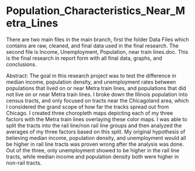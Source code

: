 # Population_Characteristics_Near_Metra_Lines

There are two main files in the main branch, first the folder Data Files which contains are raw, cleaned, and final data used in the final research.  The second file is Income, Unemployment, Population, near train lines.doc.  This is the final research in report form with all final data, graphs, and conclusions.

Abstract:
The goal in this research project was to test the difference in median income, population density, and unemployment rates between populations that lived on or near Metra train lines, and populations that did not live on or near Metra train lines.  I broke down the Illinois population into census tracts, and only focused on tracts near the Chicagoland area, which I considered the grand scope of how far the tracks spread out from Chicago.  I created three choropleth maps depicting each of my three factors with the Metra train lines overlaying these color maps.  I was able to split the tracts into the rail line/non rail line groups and then analyzed the averages of my three factors based on this split.  My original hypothesis of believing median income, population density, and unemployment would all be higher in rail line tracts was proven wrong after the analysis was done.  Out of the three, only unemployment showed to be higher in the rail line tracts, while median income and population density both were higher in non-rail tracts.  

